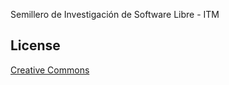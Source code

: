 Semillero de Investigaci&oacute;n de Software Libre - ITM



## License

[Creative Commons](http://creativecommons.org/licenses/by-nc-sa/3.0/)
